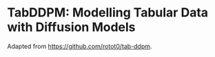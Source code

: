 # TabDDPM: Modelling Tabular Data with Diffusion Models

Adapted from https://github.com/rotot0/tab-ddpm.
